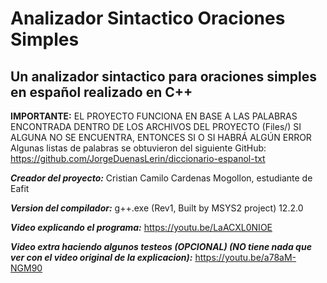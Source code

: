 # Analizador Sintactico Oraciones Simples
## Un analizador sintactico para oraciones simples en español realizado en C++

__IMPORTANTE:__ EL PROYECTO FUNCIONA EN BASE A LAS PALABRAS ENCONTRADA DENTRO DE LOS ARCHIVOS DEL PROYECTO (Files/) SI ALGUNA NO SE ENCUENTRA, ENTONCES SI O SI HABRÁ ALGÚN ERROR
Algunas listas de palabras se obtuvieron del siguiente GitHub: https://github.com/JorgeDuenasLerin/diccionario-espanol-txt

***Creador del proyecto:***
Cristian Camilo Cardenas Mogollon, estudiante de Eafit

***Version del compilador:***
g++.exe (Rev1, Built by MSYS2 project) 12.2.0

***Video explicando el programa:***
https://youtu.be/LaACXL0NIOE

***Video extra haciendo algunos testeos (OPCIONAL) (NO tiene nada que ver con el video original de la explicacion):***
https://youtu.be/a78aM-NGM90

